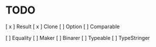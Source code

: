 # TODO

[ x ] Result
[ x ] Clone
[   ] Option
[   ] Comparable

[   ] Equality
[   ] Maker
[   ] Binarer
[   ] Typeable
[   ] TypeStringer